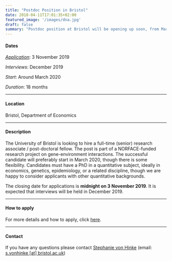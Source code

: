 ```yaml
---
title: "Postdoc Position in Bristol"
date: 2018-04-11T17:01:35+02:00
featured_image: '/images/dna.jpg'
draft: false
summary: "Postdoc position at Bristol will be opening up soon, from March 2020 for 18 months."
---
```


#### Dates
[*Application*](http://www.bristol.ac.uk/jobs/find/details.html?nPostingId=54854&nPostingTargetId=167034&id=Q50FK026203F3VBQBV7V77V83&LG=UK&mask=uobext): 3 November 2019

*Interviews*:   December 2019

*Start*:        Around March 2020

*Duration*:     18 months
_____

#### Location
Bristol, Department of Economics
_____

#### Description

The University of Bristol is looking to hire a full-time (senior) research associate / post-doctoral fellow.
The post is part of a NORFACE-funded research project on gene-environment interactions.
The successful candidate will preferably start in March 2020, though there is some flexibility.
Candidates must have a PhD in a quantitative subject, ideally in economics, genetics, epidemiology, or a related discipline, though we are happy to consider applicants with other quantitative backgrounds.

The closing date for applications is **midnight on 3 November 2019**.
It is expected that interviews will be held in December 2019.

<!-- The Bristol School of Economics is seeking to appoint a Post-Doctoral Research Fellow in Health Economics with a start date of March 2020.
This is a post-doctoral position associated with a NORFACE-funded research project on gene-environment (GxE) interactions.
It will involve working closely with Dr. Stephanie von Hinke to explore gene-environment (GxE) interactions in the generation of health and education inequalities across the life course.
The project will combine methods from genetics and social science, testing
(i) whether children born into advantaged environments are better able to reach their genetic conditioned education potential, and
(ii) whether privileged environments protect against genetic susceptibility to risky health behaviours, such as smoking and drinking.
The successful candidate will exploit natural experiments to deal with possible endogeneity of the environment in GxE, using data such as the UK Biobank, the Estonian Biobank, Understanding Society, and the Avon Longitudinal Study of Parents and Children (ALSPAC).

Candidates must have a PhD in a quantitative subject, ideally in economics, genetics, epidemiology, or a related discipline, though we are happy to consider applicants with other quantitative backgrounds.
Strong quantitative skills, and experience of using statistical software such as Stata, R, or SAS would be a major advantage.
The advert will be posted online in the next few weeks. -->
_____

#### How to apply
For more details and how to apply, click [here](http://www.bristol.ac.uk/jobs/find/details.html?nPostingId=54854&nPostingTargetId=167034&id=Q50FK026203F3VBQBV7V77V83&LG=UK&mask=uobext).

_____

####  Contact
If you have any questions please contact [Stephanie von Hinke](https://stephanievonhinke.wordpress.com) (email: [s.vonhinke [at] bristol.ac.uk](mailto:s.vonhinke@bristol.ac.uk))

